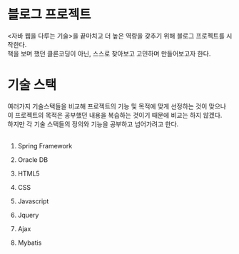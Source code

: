 # 블로그 프로젝트
<자바 웹을 다루는 기술>을 끝마치고 더 높은 역량을 갖추기 위해 블로그 프로젝트를 시작한다.<br>
책을 보며 했던 클론코딩이 아닌, 스스로 찾아보고 고민하며 만들어보고자 한다.

# 기술 스택
여러가지 기술스택들을 비교해 프로젝트의 기능 및 목적에 맞게 선정하는 것이 맞으나 이 프로젝트의 목적은
공부했던 내용을 복습하는 것이기 때문에 비교는 하지 않겠다.<br>
하지만 각 기술 스택들의 정의와 기능을 공부하고 넘어가려고 한다.<br><br>

1) Spring Framework <br>

2) Oracle DB
3) HTML5
4) CSS
5) Javascript
6) Jquery
7) Ajax
8) Mybatis

